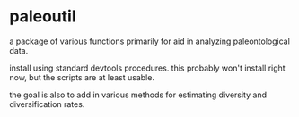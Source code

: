 paleoutil
=========

a package of various functions primarily for aid in analyzing paleontological
data.

install using standard devtools procedures. this probably won't install right
now, but the scripts are at least usable.

the goal is also to add in various methods for estimating diversity and
diversification rates.
